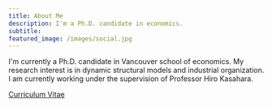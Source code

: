 ```yaml
---
title: About Me
description: I'm a Ph.D. candidate in economics.
subtitle:
featured_image: /images/social.jpg
---
```

I'm currently a Ph.D. candidate in Vancouver school of economics. My research interest is in dynamic structural models and industrial organization.
I am currently working under the supervision of Professor Hiro Kasahara.

[Curriculum Vitae](/files/CV_updated.pdf)
